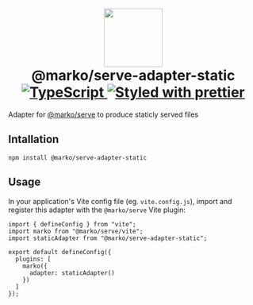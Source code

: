 <h1 align="center">
  <!-- Logo -->
  <img src="https://user-images.githubusercontent.com/4985201/115444712-ca550500-a1c9-11eb-9897-238ece59129c.png" height="118"/>
  <br/>
  @marko/serve-adapter-static
	<br/>

  <!-- Language -->
  <a href="http://typescriptlang.org">
    <img src="https://img.shields.io/badge/%3C%2F%3E-typescript-blue.svg" alt="TypeScript"/>
  </a>
  <!-- Format -->
  <a href="https://github.com/prettier/prettier">
    <img src="https://img.shields.io/badge/styled_with-prettier-ff69b4.svg" alt="Styled with prettier"/>
  </a>
</h1>

Adapter for [@marko/serve](../serve/README.md) to produce staticly served files

## Intallation

```
npm install @marko/serve-adapter-static
```

## Usage

In your application's Vite config file (eg. `vite.config.js`), import and register this adapter with the `@marko/serve` Vite plugin:

```
import { defineConfig } from "vite";
import marko from "@marko/serve/vite";
import staticAdapter from "@marko/serve-adapter-static";

export default defineConfig({
  plugins: [
    marko({
      adapter: staticAdapter()
    })
  ]
});
```



